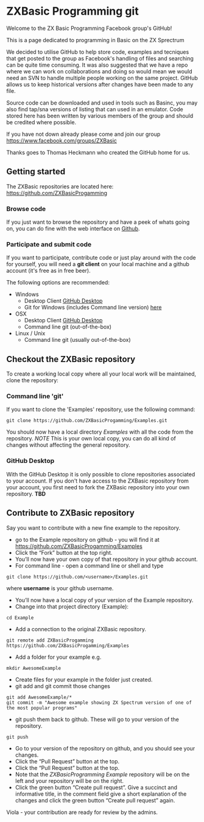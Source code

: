 # ZXBasic Programming git

Welcome to the ZX Basic Programming Facebook group's GitHub!

This is a page dedicated to programming in Basic on the ZX Sprectrum

We decided to utilise GitHub to help store code, examples and tecniques that get posted to the group as Facebook's handling of files and searching can be quite time consuming. It was also suggested that we have a repo where we can work on collaborations and doing so would mean we would need an SVN to handle multiple people working on the same project. GitHub allows us to keep historical versions after changes have been made to any file. 

Source code can be downloaded and used in tools such as Basinc, you may also find tap/sna versions of listing that can used in an emulator. Code stored here has been written by various members of the group and should be credited where possible. 

If you have not down already please come and join our group https://www.facebook.com/groups/ZXBasic

Thanks goes to Thomas Heckmann who created the GitHub home for us. 

## Getting started
The ZXBasic repositories are located here: https://github.com/ZXBasicProgamming

### Browse code
If you just want to browse the repository and have a peek of whats going on, you can do fine with the web interface on [Github](https://github.com/ZXBasicProgamming).

### Participate and submit code
If you want to participate, contribute code or just play around with the code for yourself, you will need a **git client** on your local machine and a github account (it's free as in free beer).

The following options are recommended:
* Windows
	* Desktop Client [GitHub Desktop](https://desktop.github.com/)
	* Git for Windows (includes Command line version) [here](https://git-for-windows.github.io/)
* OSX
	* Desktop Client [GitHub Desktop](https://desktop.github.com/)
	* Command line git (out-of-the-box)
* Linux / Unix
	* Command line git (usually out-of-the-box)

## Checkout the ZXBasic repository
To create a working local copy where all your local work will be maintained, clone the repository:

### Command line 'git'
If you want to clone the 'Examples' repository, use the following command: 
```
git clone https://github.com/ZXBasicProgamming/Examples.git
```
You should now have a local directory *Examples* with all the code from the repository. *NOTE* This is your own local copy, you can do all kind of changes without affecting the general repository.

### GitHub Desktop
With the GitHub Desktop it is only possible to clone repositories associated to your account. If you don't have access to the ZXBasic repository from your account, you first need to fork the ZXBasic repository into your own repository.
**TBD**

## Contribute to ZXBasic repository
Say you want to contribute with a new fine example to the repository.

* go to the Example repository on github - you will find it at https://github.com/ZXBasicProgamming/Examples
* Click the “Fork” button at the top right.
* You’ll now have your own copy of that repository in your github account.
* For command line - open a command line or shell and type
```
git clone https://github.com/<username>/Examples.git
```
where **username** is your github username.
* You’ll now have a local copy of your version of the Example repository.
* Change into that project directory (Example):
```
cd Example
```
* Add a connection to the original ZXBasic repository.
```
git remote add ZXBasicProgamming https://github.com/ZXBasicProgamming/Examples
```
* Add a folder for your example e.g.
```
mkdir AwesomeExample
```
* Create files for your example in the folder just created.
* git add and git commit those changes
```
git add AwesomeExample/*
git commit -m "Awesome example showing ZX Spectrum version of one of the most popular programs"
```
* git push them back to github. These will go to your version of the repository.
```
git push
```
* Go to your version of the repository on github, and you should see your changes.
* Click the “Pull Request” button at the top.
* Click the “Pull Request” button at the top.
* Note that the *ZXBasicProgramming Example* repository will be on the left and your repository will be on the right.
* Click the green button “Create pull request”. Give a succinct and informative title, in the comment field give a short explanation of the changes and click the green button “Create pull request” again.

Viola - your contribution are ready for review by the admins.


